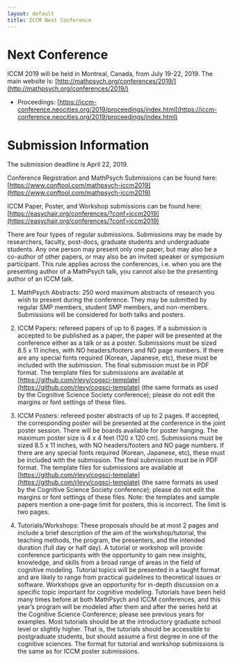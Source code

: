 ```yaml
---
layout: default
title: ICCM Next Conference
---
```


# Next Conference

ICCM 2019 will be held in Montreal, Canada, from July 19-22, 2019.  The main website is: [http://mathpsych.org/conferences/2019/](http://mathpsych.org/conferences/2019/)

- Proceedings: [https://iccm-conference.neocities.org/2019/proceedings/index.html](https://iccm-conference.neocities.org/2019/proceedings/index.html)



# Submission Information

The submission deadline is April 22, 2019.

Conference Registration and MathPsych Submissions can be found here:
[https://www.conftool.com/mathpsych-iccm2019](https://www.conftool.com/mathpsych-iccm2019)

ICCM Paper, Poster, and Workshop submissions can be found here:
[https://easychair.org/conferences/?conf=iccm2019](https://easychair.org/conferences/?conf=iccm2019)

There are four types of regular submissions. Submissions may be made by researchers, faculty, post-docs, graduate students and undergraduate students. Any one person may present only one paper, but may also be a co-author of other papers, or may also be an invited speaker or symposium participant. This rule applies across the conferences, i.e. when you are the presenting author of a MathPsych talk, you cannot also be the presenting author of an ICCM talk.

1) MathPsych Abstracts: 250 word maximum abstracts of research you wish to present during the conference. They may be submitted by regular SMP members, student SMP members, and non-members. Submissions will be considered for both talks and posters.

2) ICCM Papers: refereed papers of up to 6 pages. If a submission is accepted to be published as a paper, the paper will be presented at the conference either as a talk or as a poster.
Submissions must be sized 8.5 x 11 inches, with NO headers/footers and NO page numbers. If there are any special fonts required (Korean, Japanese, etc), these must be included with the submission. The final submission must be in PDF format. The template files for submissions are available at [https://github.com/rlevy/cogsci-template](https://github.com/rlevy/cogsci-template) (the same formats as used by the Cognitive Science Society conference); please do not edit the margins or font settings of these files.

3) ICCM Posters: refereed poster abstracts of up to 2 pages. If accepted, the corresponding poster will be presented at the conference in the joint poster session. There will be boards available for poster hanging. The maximum poster size is 4 x 4 feet (120 x 120 cm).
Submissions must be sized 8.5 x 11 inches, with NO headers/footers and NO page numbers. If there are any special fonts required (Korean, Japanese, etc), these must be included with the submission. The final submission must be in PDF format. The template files for submissions are available at [https://github.com/rlevy/cogsci-template](https://github.com/rlevy/cogsci-template) (the same formats as used by the Cognitive Science Society conference); please do not edit the margins or font settings of these files. Note: the templates and sample papers mention a one-page limit for posters, this is incorrect. The limit is two pages.


4) Tutorials/Workshops:
These proposals should be at most 2 pages and include a brief description of the aim of the workshop/tutorial, the teaching methods, the program, the presenters, and the intended duration (full day or half day). A tutorial or workshop will provide conference participants with the opportunity to gain new insights, knowledge, and skills from a broad range of areas in the field of cognitive modeling. Tutorial topics will be presented in a taught format and are likely to range from practical guidelines to theoretical issues or software. Workshops give an opportunity for in-depth discussion on a specific topic important for cognitive modeling. Tutorials have been held many times before at both MathPsych and ICCM conferences, and this year’s program will be modeled after them and after the series held at the Cognitive Science Conference; please see previous years for examples. Most tutorials should be at the introductory graduate school level or slightly higher. That is, the tutorials should be accessible to postgraduate students, but should assume a first degree in one of the cognitive sciences.
The format for tutorial and workshop submissions is the same as for ICCM poster submissions.
